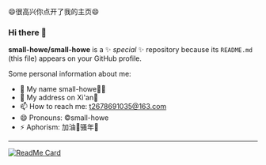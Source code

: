 <p><g-emoji class="g-emoji" alias="smile" fallback-src="https://github.githubassets.com/images/icons/emoji/unicode/1f604.png">😄</g-emoji>很高兴你点开了我的主页<g-emoji class="g-emoji" alias="smile" fallback-src="https://github.githubassets.com/images/icons/emoji/unicode/1f604.png">😄</g-emoji></p>


### Hi there 👋

**small-howe/small-howe** is a ✨ _special_ ✨ repository because its `README.md` (this file) appears on your GitHub profile.

Some personal information about me:

- 🔭 My name small-howe🤦‍♂️
- 👯 My address on Xi'an🏇
- 📫 How to reach me: t2678691035@163.com
- 😄 Pronouns: ©small-howe
- ⚡ Aphorism: 加油💪骚年🌚
<hr>




[![ReadMe Card](https://github-readme-stats.vercel.app/api/pin/?username=small-howe&repo=Redis)](https://github.com/small-howe/Redis)
